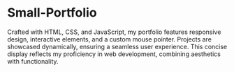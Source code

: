 # Small-Portfolio
Crafted with HTML, CSS, and JavaScript, my portfolio features responsive design, interactive elements, and a custom mouse pointer. Projects are showcased dynamically, ensuring a seamless user experience. This concise display reflects my proficiency in web development, combining aesthetics with functionality.
